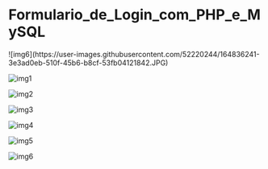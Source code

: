 # Formulario_de_Login_com_PHP_e_MySQL

<div style="margin: 0 auto;">
![img6](https://user-images.githubusercontent.com/52220244/164836241-3e3ad0eb-510f-45b6-b8cf-53fb04121842.JPG)

![img1](https://user-images.githubusercontent.com/52220244/164836242-fe8237bd-6b2f-4e4a-8f0c-27600b7a9f87.JPG)

![img2](https://user-images.githubusercontent.com/52220244/164836243-b3cbabe1-4360-4167-8b74-9475690343ef.JPG)

![img3](https://user-images.githubusercontent.com/52220244/164836236-baa9e4c4-843a-4826-a30f-0f4aca437fb0.JPG)

![img4](https://user-images.githubusercontent.com/52220244/164836238-e19f26bf-5666-45e3-833b-e10af201b7dd.JPG)

![img5](https://user-images.githubusercontent.com/52220244/164836240-d56c9ba0-e8bf-42f6-9397-a2441affdd24.JPG)

![img6](https://user-images.githubusercontent.com/52220244/164836241-3e3ad0eb-510f-45b6-b8cf-53fb04121842.JPG)
</div